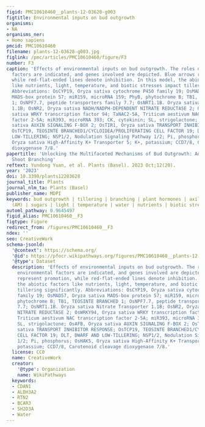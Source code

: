 ```yaml
---
figid: PMC10610460__plants-12-03628-g003
figtitle: Environmental inputs on bud outgrowth
organisms:
- NA
organisms_ner:
- Homo sapiens
pmcid: PMC10610460
filename: plants-12-03628-g003.jpg
figlink: /pmc/articles/PMC10610460/figure/F3
number: F3
caption: 'Effects of environmental inputs on bud outgrowth. The roles of various environmental
  factors are indicated, and genes involved are depicted. Blue arrows represent promotion,
  while red-flat-ended lines denote inhibition. In this model, the abiotic factors
  like nutrients, light, temperature, and biotic stresses impact tillering significantly.
  Abbreviations: OsCYP19, Oryza sativa cytochrome P450 family 19; OsMAD57, Oryza sativa
  MADS-box protein 57; miR159, microRNA 159; PhyB, phytochrome B; TB1, TEOSINTE BRANCHED
  1; OsNPF7.7, peptide transporters family 7.7; OsNRT1.1B. Oryza sativa Nitrate Transporter
  1.1B; OsNR2, Oryza sativa NADH/NADPH-DEPENDENT NITRATE REDUCTASE 2; OsWRKY94, Oryza
  sativa WRKY transcription factor 94; TaNAC2-5A, Triticum aestivum NAC transcription
  factor 2-5A; miR393, microRNA 393; CK, cytokinin; SL, strigolactone; OsAFB, Oryza
  sativa AUXIN SIGNALING F-BOX 2; OsTIR1, Oryza sativa TRANSPORT INHIBITOR RESPONSE;
  OsTCP19, TEOSINTE BRANCHED1/CYCLOIDEA/PROLIFERATING CELL FACTOR 19; DLT, DWARF AND
  LOW-TILLERING; NSP1/2, Nodulation Signaling Pathway 1/2; Pi, phosphorus; OsHAK5,
  Oryza sativa High-Affinity K+ Transporter 5; K+, potassium; CCD7/8, Carotenoid cleavage
  dioxygenase 7/8.'
papertitle: 'Unlocking the Multifaceted Mechanisms of Bud Outgrowth: Advances in Understanding
  Shoot Branching'
reftext: Yundong Yuan, et al. Plants (Basel). 2023 Oct;12(20).
year: '2023'
doi: 10.3390/plants12203628
journal_title: Plants
journal_nlm_ta: Plants (Basel)
publisher_name: MDPI
keywords: bud outgrowth | tillering | branching | plant hormones | axillary meristem
  (AM) | sugars | light | temperature | water | nutrients | biotic stresses
automl_pathway: 0.9645497
figid_alias: PMC10610460__F3
figtype: Figure
redirect_from: /figures/PMC10610460__F3
ndex: ''
seo: CreativeWork
schema-jsonld:
  '@context': https://schema.org/
  '@id': https://pfocr.wikipathways.org/figures/PMC10610460__plants-12-03628-g003.html
  '@type': Dataset
  description: 'Effects of environmental inputs on bud outgrowth. The roles of various
    environmental factors are indicated, and genes involved are depicted. Blue arrows
    represent promotion, while red-flat-ended lines denote inhibition. In this model,
    the abiotic factors like nutrients, light, temperature, and biotic stresses impact
    tillering significantly. Abbreviations: OsCYP19, Oryza sativa cytochrome P450
    family 19; OsMAD57, Oryza sativa MADS-box protein 57; miR159, microRNA 159; PhyB,
    phytochrome B; TB1, TEOSINTE BRANCHED 1; OsNPF7.7, peptide transporters family
    7.7; OsNRT1.1B. Oryza sativa Nitrate Transporter 1.1B; OsNR2, Oryza sativa NADH/NADPH-DEPENDENT
    NITRATE REDUCTASE 2; OsWRKY94, Oryza sativa WRKY transcription factor 94; TaNAC2-5A,
    Triticum aestivum NAC transcription factor 2-5A; miR393, microRNA 393; CK, cytokinin;
    SL, strigolactone; OsAFB, Oryza sativa AUXIN SIGNALING F-BOX 2; OsTIR1, Oryza
    sativa TRANSPORT INHIBITOR RESPONSE; OsTCP19, TEOSINTE BRANCHED1/CYCLOIDEA/PROLIFERATING
    CELL FACTOR 19; DLT, DWARF AND LOW-TILLERING; NSP1/2, Nodulation Signaling Pathway
    1/2; Pi, phosphorus; OsHAK5, Oryza sativa High-Affinity K+ Transporter 5; K+,
    potassium; CCD7/8, Carotenoid cleavage dioxygenase 7/8.'
  license: CC0
  name: CreativeWork
  creator:
    '@type': Organization
    name: WikiPathways
  keywords:
  - CDAN1
  - ALDH3A2
  - RTN2
  - BCAR3
  - SH2D3A
  - Water
---
```

